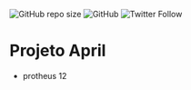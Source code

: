 ![GitHub repo size](https://img.shields.io/github/repo-size/emendesn/april_projeto)
![GitHub](https://img.shields.io/github/license/emendesn/april_projeto)
![Twitter Follow](https://img.shields.io/twitter/follow/emendesn?label=seguir&style=social)
# Projeto April
- protheus 12
